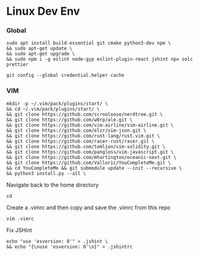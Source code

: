 # Linux Dev Env 

### Global

    sudo apt install build-essential git cmake python3-dev npm \
    && sudo apt-get update \
    && sudo apt-get upgrade \
    && sudo npm i -g eslint node-gyp eslint-plugin-react jshint npx solc prettier
    
    git config --global credential.helper cache

### VIM

    mkdir -p ~/.vim/pack/plugins/start/ \
    && cd ~/.vim/pack/plugins/start/ \
    && git clone https://github.com/scrooloose/nerdtree.git \
    && git clone https://github.com/w0rp/ale.git \
    && git clone https://github.com/vim-airline/vim-airline.git \
    && git clone https://github.com/elzr/vim-json.git \
    && git clone https://github.com/rust-lang/rust.vim.git \
    && git clone https://github.com/racer-rust/racer.git \
    && git clone https://github.com/tomlion/vim-solidity.git \
    && git clone https://github.com/pangloss/vim-javascript.git \
    && git clone https://github.com/mhartington/oceanic-next.git \
    && git clone https://github.com/Valloric/YouCompleteMe.git \
    && cd YouCompleteMe && git submodule update --init --recursive \
    && python3 install.py --all \
 
Navigate back to the home directory

    cd
 
Create a .vimrc and then copy and save the .vimrc from this repo

    vim .vimrc
    
Fix JSHint

    echo "use 'esversion: 8'" > .jshint \
    && echo "{\nuse 'esversion: 8'\n}" > .jshintrc
